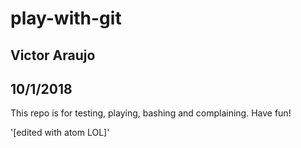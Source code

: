 # play-with-git
## Victor Araujo
## 10/1/2018
This repo is for testing, playing, bashing and complaining.  Have fun!


'[edited with atom LOL]'
